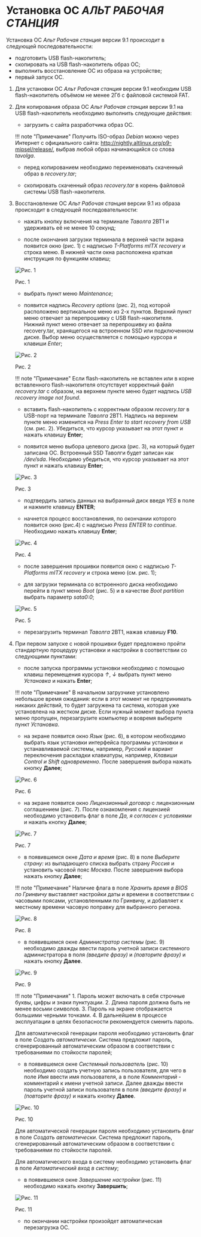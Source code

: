 # Установка ОС *АЛЬТ РАБОЧАЯ СТАНЦИЯ*

Установка ОС *Альт  Рабочая станция* версии 9.1 происходит в следующей последовательности:

- подготовить USB flash-накопитель;
- скопировать на USB flash-накопитель образ ОС;
- выполнить восстановление ОС из образа на устройстве;
- первый запуск ОС.

1. Для установки ОС *Альт  Рабочая станция* версии 9.1 необходим USB flash-накопитель 
объёмом не менее 2Гб с файловой системой FAT.

2. Для копирования образа ОС *Альт  Рабочая станция* версии 9.1 на USB flash-накопитель 
необходимо выполнить следующие действия:

      - загрузить с сайта разработчика образ ОС. 

      !!! note "Примечание" 
          Получить ISO-образ *Debian* можно через Интернет с официального сайта: 
          http://nightly.altlinux.org/p9-mipsel/release/, выбрав любой образ 
          начинающийся со слова *tavolga*.

      - перед копированием необходимо переименовать скаченный образ в *recovery.tar*;

      - скопировать скаченный образ *recovery.tar* в корень файловой системы 
        USB flash-накопителя.

3. Восстановление ОС *Альт  Рабочая станция* версии 9.1 из образа происходит 
в следующей последовательности:

      - нажать кнопку включения на терминале *Таволга* 2ВТ1 и удерживать её не менее 10 секунд;

      - после окончания загрузки терминала в верхней части экрана появится окно (рис. 1) 
        с надписью *T-Platforms mITX recovery* и строка меню. В нижней части окна 
        расположена краткая инструкция по функциям клавиш;

      ![Рис. 1](../../../_assets/applications3/pic1.png)
 
      Рис. 1

      - выбрать пункт меню *Maintenance*;

      - появится надпись *Recovery options* (рис. 2), под которой расположено 
        вертикальное меню из 2-х пунктов. Верхний пункт меню отвечает за перепрошивку 
        с USB flash-накопителя. Нижний пункт меню отвечает за перепрошивку из 
        файла recovery.tar, хранящегося на встроенном SSD или подключенном диске. 
        Выбор меню осуществляется с помощью курсора и клавиши *Enter*;

      ![Рис. 2](../../../_assets/applications3/pic2.png)

      Рис. 2

      !!! note "Примечание" 
          Если flash-накопитель не вставлен или в корне вставленного 
          flash-накопителя отсутствует корректный файл *recovery.tar* с образом, 
          на верхнем пункте меню будет надпись *USB recovery image not found*.

      - вставить flash-накопитель с корректным образом *recovery.tar* в USB-порт 
       на терминале *Таволга* 2ВТ1. Надпись на верхнем пункте меню изменится на 
       *Press Enter to start recovery from USB* (см. рис. 2). Убедиться, что курсор 
       указывает на этот пункт и нажать клавишу **Enter**;

      - появится меню выбора целевого диска (рис. 3), на который будет записана ОС. 
       Встроенный SSD Таволги будет записан как */dev/sda*. Необходимо убедиться, 
       что курсор указывает на этот пункт и нажать клавишу **Enter**;
 
      ![Рис. 3](../../../_assets/applications3/pic3.png)

      Рис. 3

      - подтвердить запись данных на выбранный диск введя *YES* в поле и нажмите 
       клавишу **ENTER**;

      - начнется процесс восстановления, по окончании которого появится окно (рис.4) 
       с надписью *Press ENTER to continue*. Необходимо нажать клавишу **Enter**;

      ![Рис. 4](../../../_assets/applications3/pic4.png)

      Рис. 4

      - после завершения прошивки появится окно с надписью *T-Platforms mITX recovery* 
        и строка меню (см. рис. 1);

      - для загрузки терминала со встроенного диска необходимо перейти в 
        пункт меню *Boot* (рис. 5) и в качестве *Boot partition* выбрать параметр *sata0:0*;
 
      ![Рис. 5](../../../_assets/applications3/pic5.png)

      Рис. 5

      - перезагрузить терминал *Таволга* 2ВТ1, нажав клавишу **F10**.

4. При первом запуске с новой прошивки будет предложено пройти стандартную процедуру 
  установки и настройки в соответствии со следующими пунктами:

      - после запуска программы установки необходимо с помощью клавиш перемещения курсора *↑*, *↓* 
      выбрать пункт меню *Установка* и нажать **Enter**;

      !!! note "Примечание" 
          В начальном загрузчике установлено небольшое время ожидания: 
          если в этот момент не предпринимать никаких действий, то будет загружена та 
          система, которая уже установлена на жестком диске. Если нужный момент выбора 
          пункта меню пропущен, перезагрузите компьютер и вовремя выберите пункт *Установка*.

      - на экране появится окно *Язык* (рис. 6), в котором необходимо выбрать 
      язык установки интерфейса программы установки и устанавливаемой системы, 
      например, *Русский* и вариант переключения раскладки клавиатуры, например, 
      *Клавиши Control и Shift одновременно*. После завершения выбора нажать кнопку **Далее**;

      ![Рис. 6](../../../_assets/applications3/pic6.png)

      Рис. 6

      - на экране появится окно *Лицензионный договор* с лицензионным соглашением (рис. 7). 
      После ознакомления с лицензией необходимо установить флаг в поле *Да, я согласен 
      с условиями* и нажать кнопку **Далее**;
  
      ![Рис. 7](../../../_assets/applications3/pic7.png)

      Рис. 7

      - в появившемся окне *Дата и время* (рис. 8) в поле *Выберите страну:* из 
      выпадающего списка выбрать страну *Россия* и установить часовой пояс *Москва*. 
      После завершения выбора нажать кнопку **Далее**;

      !!! note "Примечание"
          Наличие флага в поле *Хранить время в BIOS по Гринвичу* 
          выставляет настройки даты и времени в соответствии с часовыми поясами, 
          установленными по Гринвичу, и добавляет к местному времени часовую поправку 
          для выбранного региона.

      ![Рис. 8](../../../_assets/applications3/pic8.png)

      Рис. 8

      - в появившемся окне *Администратор системы* (рис. 9) необходимо 
      дважды ввести пароль учетной записи системного администратора в поля 
      *(введите фразу)* и *(повторите фразу)* и нажать кнопку **Далее**.
 
      ![Рис. 9](../../../_assets/applications3/pic9.png)

      Рис. 9

      !!! note "Примечания"
          1. Пароль может включать в себя строчные буквы, цифры и знаки пунктуации.
	        2. Длина пароля должна быть не менее восьми символов.
	        3. Пароль на экране отображается большими черными точками.
	        4. В дальнейшем в процессе эксплуатации в целях безопасности рекомендуется сменить пароль.

      Для автоматической генерации пароля необходимо установить флаг в 
      поле *Создать автоматически*. Система предложит пароль, сгенерированный 
      автоматическим образом в соответствии с требованиями по стойкости паролей;

      - в появившемся окне *Системный пользователь* (рис. 10) необходимо создать 
      учетную запись пользователя, для чего в поле *Имя* ввести имя пользователя, 
      а в поле *Комментарий* - комментарий к имени учетной записи. 
      Далее дважды ввести пароль учетной записи пользователя в поля *(введите фразу)* 
      и *(повторите фразу)* и нажать кнопку **Далее**.

      ![Рис. 10](../../../_assets/applications3/pic10.png)

  	  Рис. 10

      Для автоматической генерации пароля необходимо установить флаг в поле 
      *Создать автоматически*. Система предложит пароль, сгенерированный автоматическим 
      образом в соответствии с требованиями по стойкости паролей.

     Для автоматического входа в систему необходимо установить флаг в 
     поле *Автоматический вход в систему*;

  	  - в появившемся окне *Завершение настройки* (рис. 11) необходимо нажать кнопку **Завершить**;

      ![Рис. 11](../../../_assets/applications3/pic11.png)

      Рис. 11

      - по окончании настройки произойдет автоматическая перезагрузка ОС.
